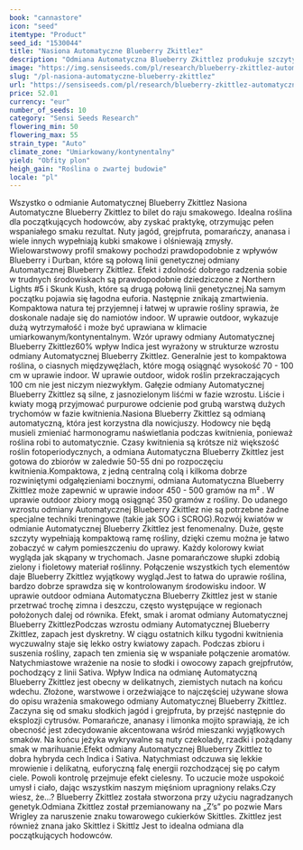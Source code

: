 ```yaml
---
book: "cannastore"
icon: "seed"
itemtype: "Product"
seed_id: "1530044"
title: "Nasiona Automatyczne Blueberry Zkittlez"
description: "Odmiana Automatyczna Blueberry Zkittlez produkuje szczyty pokryte trychomami o niezwykle owocowym smaku. Ta 60% Indica / 40% Sativa jest łatwa w uprawie."
image: "https://img.sensiseeds.com/pl/research/blueberry-zkittlez-automatyczne-image.png"
slug: "/pl-nasiona-automatyczne-blueberry-zkittlez"
url: "https://sensiseeds.com/pl/research/blueberry-zkittlez-automatyczne?a_aid=cannastore"
price: 52.01
currency: "eur"
number_of_seeds: 10
category: "Sensi Seeds Research"
flowering_min: 50
flowering_max: 55
strain_type: "Auto"
climate_zone: "Umiarkowany/kontynentalny"
yield: "Obfity plon"
heigh_gain: "Roślina o zwartej budowie"
locale: "pl"
---
```

Wszystko o odmianie Automatycznej Blueberry Zkittlez Nasiona Automatyczne Blueberry Zkittlez to bilet do raju smakowego. Idealna roślina dla początkujących hodowców, aby zyskać praktykę, otrzymując pełen wspaniałego smaku rezultat. Nuty jagód, grejpfruta, pomarańczy, ananasa i wiele innych wypełniają kubki smakowe i olśniewają zmysły. Wielowarstwowy profil smakowy pochodzi prawdopodobnie z wpływów Blueberry i Durban, które są połową linii genetycznej odmiany Automatycznej Blueberry Zkittlez. Efekt i zdolność dobrego radzenia sobie w trudnych środowiskach są prawdopodobnie dziedziczone z Northern Lights #5 i Skunk Kush, które są drugą połową linii genetycznej.Na samym początku pojawia się łagodna euforia. Następnie znikają zmartwienia. Kompaktowa natura tej przyjemnej i łatwej w uprawie rośliny sprawia, że doskonale nadaje się do namiotów indoor. W uprawie outdoor, wykazuje dużą wytrzymałość i może być uprawiana w klimacie umiarkowanym/kontynentalnym. Wzór uprawy odmiany Automatycznej Blueberry Zkittlez60% wpływ Indica jest wyrażony w strukturze wzrostu odmiany Automatycznej Blueberry Zkittlez. Generalnie jest to kompaktowa roślina, o ciasnych międzywęźlach, które mogą osiągnąć wysokość 70 - 100 cm w uprawie indoor. W uprawie outdoor, widok roślin przekraczających 100 cm nie jest niczym niezwykłym. Gałęzie odmiany Automatycznej Blueberry Zkittlez są silne, z jasnozielonym liśćmi w fazie wzrostu. Liście i kwiaty mogą przyjmować purpurowe odcienie pod grubą warstwą dużych trychomów w fazie kwitnienia.Nasiona Blueberry Zkittlez są odmianą automatyczną, która jest korzystna dla nowicjuszy. Hodowcy nie będą musieli zmieniać harmonogramu naświetlania podczas kwitnienia, ponieważ roślina robi to automatycznie. Czasy kwitnienia są krótsze niż większość roślin fotoperiodycznych, a odmiana Automatyczna Blueberry Zkittlez jest gotowa do zbiorów w zaledwie 50-55 dni po rozpoczęciu kwitnienia.Kompaktowa, z jedną centralną colą i kilkoma dobrze rozwiniętymi odgałęzieniami bocznymi, odmiana Automatyczna Blueberry Zkittlez może zapewnić w uprawie indoor 450 - 500 gramów na m² . W uprawie outdoor zbiory mogą osiągnąć 350 gramów z rośliny. Do udanego wzrostu odmiany Automatycznej Blueberry Zkittlez nie są potrzebne żadne specjalne techniki treningowe (takie jak SOG i SCROG).Rozwój kwiatów w odmianie Automatycznej Blueberry Zkittlez jest fenomenalny. Duże, gęste szczyty wypełniają kompaktową ramę rośliny, dzięki czemu można je łatwo zobaczyć w całym pomieszczeniu do uprawy. Każdy kolorowy kwiat wygląda jak skąpany w trychomach. Jasne pomarańczowe słupki zdobią zielony i fioletowy materiał roślinny. Połączenie wszystkich tych elementów daje Blueberry Zkittlez wyjątkowy wygląd.Jest to łatwa do uprawie roślina, bardzo dobrze sprawdza się w kontrolowanym środowisku indoor. W uprawie outdoor odmiana Automatyczna Blueberry Zkittlez jest w stanie przetrwać trochę zimna i deszczu, często występujące w regionach położonych dalej od równika. Efekt, smak i aromat odmiany Automatycznej Blueberry ZkittlezPodczas wzrostu odmiany Automatycznej Blueberry Zkittlez, zapach jest dyskretny. W ciągu ostatnich kilku tygodni kwitnienia wyczuwalny staje się lekko ostry kwiatowy zapach. Podczas zbioru i suszenia rośliny, zapach ten zmienia się w wspaniałe połączenie aromatów. Natychmiastowe wrażenie na nosie to słodki i owocowy zapach grejpfrutów, pochodzący z linii Sativa. Wpływ Indica na odmianę Automatyczną Blueberry Zkittlez jest obecny w delikatnych, ziemistych nutach na końcu wdechu. Złożone, warstwowe i orzeźwiające to najczęściej używane słowa do opisu wrażenia smakowego odmiany Automatycznej Blueberry Zkittlez. Zaczyna się od smaku słodkich jagód i grejpfruta, by przejść następnie do eksplozji cytrusów. Pomarańcze, ananasy i limonka mojito sprawiają, że ich obecność jest zdecydowanie akcentowana wśród mieszanki wyjątkowych smaków. Na końcu jeżyka wykrywalne są nuty czekolady, rzadki i pożądany smak w marihuanie.Efekt odmiany Automatycznej Blueberry Zkittlez to dobra hybryda cech Indica i Sativa. Natychmiast odczuwa się lekkie mrowienie i delikatną, euforyczną falę energii rozchodzącej się po całym ciele. Powoli kontrolę przejmuje efekt cielesny. To uczucie może uspokoić umysł i ciało, dając wszystkim naszym mięśniom upragniony relaks.Czy wiesz, że…? Blueberry Zkittlez została stworzona przy użyciu nagradzanych genetyk.Odmiana Zkittlez został przemianowany na „Z’s” po pozwie Mars Wrigley za naruszenie znaku towarowego cukierków Skittles. Zkittlez jest również znana jako Skittlez i Skittlz Jest to idealna odmiana dla początkujących hodowców.
